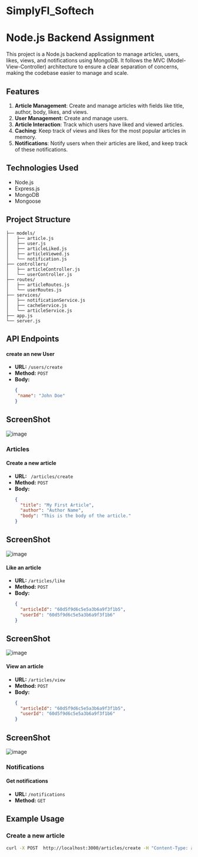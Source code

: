 # SimplyFI_Softech

# Node.js Backend Assignment

This project is a Node.js backend application to manage articles, users, likes, views, and notifications using MongoDB. It follows the MVC (Model-View-Controller) architecture to ensure a clear separation of concerns, making the codebase easier to manage and scale.

## Features

1. **Article Management**: Create and manage articles with fields like title, author, body, likes, and views.
2. **User Management**: Create and manage users.
3. **Article Interaction**: Track which users have liked and viewed articles.
4. **Caching**: Keep track of views and likes for the most popular articles in memory.
5. **Notifications**: Notify users when their articles are liked, and keep track of these notifications.

## Technologies Used

- Node.js
- Express.js
- MongoDB
- Mongoose

## Project Structure

```project/
├── models/
│   ├── article.js
│   ├── user.js
│   ├── articleLiked.js
│   ├── articleViewed.js
│   └── notification.js
├── controllers/
│   ├── articleController.js
│   └── userController.js
├── routes/
│   ├── articleRoutes.js
│   └── userRoutes.js
├── services/
│   ├── notificationService.js
│   ├── cacheService.js
│   └── articleService.js
├── app.js
└── server.js
```

## API Endpoints

#### create an new User
- **URL:** `/users/create`
- **Method:** `POST`
- **Body:**
    ```json
    {
     "name": "John Doe"
    }
    ```
## ScreenShot

![image](https://github.com/user-attachments/assets/c1832f56-425e-4708-842c-0c6b129b5617)

### Articles

#### Create a new article
- **URL:** ` /articles/create`
- **Method:** `POST`
- **Body:**
    ```json
    {
      "title": "My First Article",
      "author": "Author Name",
      "body": "This is the body of the article."
    }
    ```
## ScreenShot

![image](https://github.com/user-attachments/assets/01e23f5f-215e-4e46-ac85-8b34b49fa31b)

#### Like an article
- **URL:** `/articles/like`
- **Method:** `POST`
- **Body:**
    ```json
    {
      "articleId": "60d5f9d6c5e5a3b6a9f3f1b5",
      "userId": "60d5f9d6c5e5a3b6a9f3f1b6"
    }
    ```
## ScreenShot

![image](https://github.com/user-attachments/assets/8aacaa94-b00d-42cc-a125-bbc39e42db60)


#### View an article
- **URL:** `/articles/view`
- **Method:** `POST`
- **Body:**
    ```json
    {
      "articleId": "60d5f9d6c5e5a3b6a9f3f1b5",
      "userId": "60d5f9d6c5e5a3b6a9f3f1b6"
    }
    ```
## ScreenShot

![image](https://github.com/user-attachments/assets/dc488f2c-9779-47be-ad70-dcdcde3aae0c)

### Notifications

#### Get notifications
- **URL:** `/notifications`
- **Method:** `GET`



## Example Usage

### Create a new article
```bash
curl -X POST  http://localhost:3000/articles/create -H "Content-Type: application/json" -d '{"title": "My First Article", "author": "Author Name", "body": "This is the body of the article."}'
